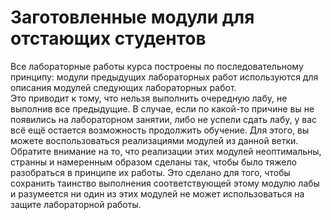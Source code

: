 # Заготовленные модули для отстающих студентов

Все лабораторные работы курса построены по последовательному принципу: модули предыдущих лабораторных работ используются для описания модулей следующих лабораторных работ.  
Это приводит к тому, что нельзя выполнить очередную лабу, не выполнив все предыдущие. В случае, если по какой-то причине вы не появились на лабораторном занятии, либо не успели сдать лабу, у вас всё ещё остается возможность продолжить обучение. Для этого, вы можете воспользоваться реализациями модулей из данной ветки.  
Обратите внимание на то, что реализации этих модулей неоптимальны, странны и намеренным образом сделаны так, чтобы было тяжело разобраться в принципе их работы. Это сделано для того, чтобы сохранить таинство выполнения соответствующей этому модулю лабы и разумеется ни один из этих модулей не может использоваться на защите лабораторной работы.
